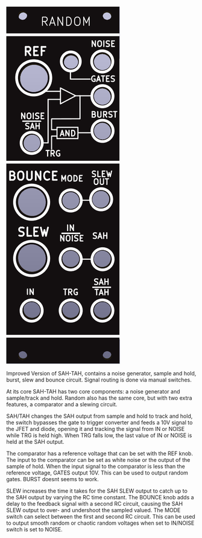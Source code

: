 ![](https://raw.githubusercontent.com/Fihdi/Eurorack/main/RandomSource/Random_Front.png)

Improved Version of SAH-TAH, contains a noise generator, sample and hold, burst, slew and bounce circuit. Signal routing is done via manual switches.  

At its core SAH-TAH has two core components: a noise generator and sample/track and hold. Random also has the same core, but with two extra features, a comparator and a slewing circuit.

SAH/TAH changes the SAH output from sample and hold to track and hold, the switch bypasses the gate to trigger converter and feeds a 10V signal to the JFET and diode, opening it and tracking the signal from IN or NOISE while TRG is held high. When TRG falls low, the last value of IN or NOISE is held at the SAH output.

The comparator has a reference voltage that can be set with the REF knob. The input to the comparator can be set as white noise or the output of the sample of hold. When the input signal to the comparator is less than the reference voltage, GATES output 10V. This can be used to output random gates. BURST doesnt seems to work.

SLEW increases the time it takes for the SAH SLEW output to catch up to the SAH output by varying the RC time constant. The BOUNCE knob adds a delay to the feedback signal with a second RC circuit, causing the SAH SLEW output to over- and undershoot the sampled valued. The MODE switch can select between the first and second RC circuit. This can be used to output smooth random or chaotic random voltages when set to IN/NOISE switch is set to NOISE.
